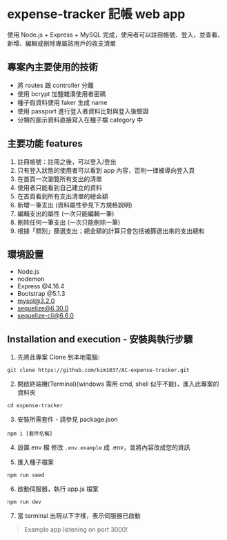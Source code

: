 # expense-tracker 記帳 web app

使用 Node.js + Express + MySQL 完成，使用者可以註冊帳號、登入，並查看、新增、編輯或刪除專屬該用戶的收支清單

## 專案內主要使用的技術

- 將 routes 跟 controller 分離
- 使用 bcrypt 加鹽雜湊使用者密碼
- 種子假資料使用 faker 生成 name
- 使用 passport 進行登入者資料比對與登入後驗證
- 分類的圖示資料直接寫入在種子檔 category 中

## 主要功能 features

1. 註冊帳號：註冊之後，可以登入/登出
2. 只有登入狀態的使用者可以看到 app 內容，否則一律被導向登入頁
3. 在首頁一次瀏覽所有支出的清單
4. 使用者只能看到自己建立的資料
5. 在首頁看到所有支出清單的總金額
6. 新增一筆支出 (資料屬性參見下方規格說明)
7. 編輯支出的屬性 (一次只能編輯一筆)
8. 刪除任何一筆支出 (一次只能刪除一筆)
9. 根據「類別」篩選支出；總金額的計算只會包括被篩選出來的支出總和

## 環境設置

- Node.js
- nodemon
- Express @4.16.4
- Bootstrap @5.1.3
- mysql@3.2.0
- sequelize@6.30.0
- sequelize-cli@6.6.0

## Installation and execution - 安裝與執行步驟

1. 先將此專案 Clone 到本地電腦:

```
git clone https://github.com/kim1037/AC-expense-tracker.git
```

2. 開啟終端機(Terminal)(windows 需用 cmd, shell 似乎不能)，進入此專案的資料夾

```
cd expense-tracker
```

3. 安裝所需套件 - 請參見 package.json

```
npm i [套件名稱]
```

4. 設置.env 檔
   修改 `.env.example` 成 .env，並將內容改成您的資訊

5. 匯入種子檔案

```
npm run seed
```

6. 啟動伺服器，執行 app.js 檔案

```
npm run dev
```

7. 當 terminal 出現以下字樣，表示伺服器已啟動

> Example app listening on port 3000!
